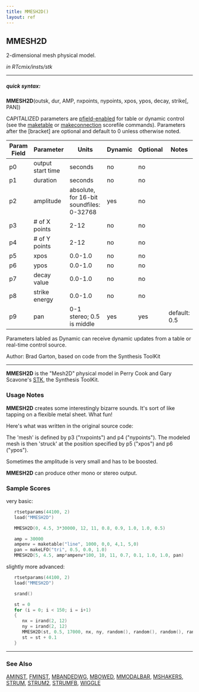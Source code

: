 ```yaml
---
title: MMESH2D()
layout: ref
---
```


## MMESH2D

2-dimensional mesh physical model.

*in RTcmix/insts/stk*  
  

-----

##### quick syntax:

**MMESH2D**(outsk, dur, AMP, nxpoints, nypoints, xpos, ypos, decay,
strike\[, PAN\])

CAPITALIZED parameters are [pfield-enabled](pfield-enabled.html) for
table or dynamic control (see the
[maketable](../scorefile/maketable.html) or
[makeconnection](../scorefile/makeconnection.html) scorefile
commands). Parameters after the \[bracket\] are optional and default to
0 unless otherwise noted.


Param Field	| Parameter | Units | Dynamic | Optional | Notes
----------- | --------- | ----- | -------- | --------- | ---------
p0 | output start time | seconds | no | no | 
p1 | duration | seconds | no | no | 
p2 | amplitude | absolute, for 16-bit soundfiles: 0-32768 | yes | no | 
p3 | # of X points | 2-12 | no | no | 
p4 | # of Y points | 2-12 | no | no | 
p5 | xpos | 0.0-1.0 | no | no | 
p6 | ypos | 0.0-1.0 | no | no | 
p7 | decay value | 0.0-1.0 | no | no | 
p8 | strike energy | 0.0-1.0 | no | no | 
p9 | pan | 0-1 stereo; 0.5 is middle | yes | yes | default: 0.5 | 

Parameters labled as Dynamic can receive dynamic updates from a table or real-time control source.

Author:  Brad Garton, based on code from the Synthesis ToolKit

  

-----

  
**MMESH2D** is the "Mesh2D" physical model in Perry Cook and Gary
Scavone's [STK](https://www.cs.princeton.edu/~prc/NewWork.php#STK), the
Synthesis ToolKit.

### Usage Notes

**MMESH2D** creates some interestingly bizarre sounds. It's sort of like
tapping on a flexible metal sheet. What fun\!

Here's what was written in the original source code:

The 'mesh' is defined by p3 ("nxpoints") and p4 ("nypoints"). The
modeled mesh is then 'struck' at the position specified by p5 ("xpos")
and p6 ("ypos").

Sometimes the amplitude is very small and has to be boosted.

**MMESH2D** can produce other mono or stereo output.

### Sample Scores

very basic:

```cpp
   rtsetparams(44100, 2)
   load("MMESH2D")

   MMESH2D(0, 4.5, 3*30000, 12, 11, 0.8, 0.9, 1.0, 1.0, 0.5)

   amp = 30000
   ampenv = maketable("line", 1000, 0,0, 4,1, 5,0)
   pan = makeLFO("tri", 0.5, 0.0, 1.0)
   MMESH2D(5, 4.5, amp*ampenv*100, 10, 11, 0.7, 0.1, 1.0, 1.0, pan)
```

  
  
slightly more advanced:

```cpp
   rtsetparams(44100, 2)
   load("MMESH2D")

   srand()

   st = 0
   for (i = 0; i < 150; i = i+1)
   {
      nx = irand(2, 12)
      ny = irand(2, 12)
      MMESH2D(st, 0.5, 17000, nx, ny, random(), random(), random(), random(), random())
      st = st + 0.1
   }
```

  

-----

### See Also

[AMINST](AMINST.html), [FMINST](FMINST.html),
[MBANDEDWG](MBANDEDWG.html), [MBOWED](MBOWED.html),
[MMODALBAR](MMODALBAR.html), [MSHAKERS](MSHAKERS.html),
[STRUM](STRUM.html), [STRUM2](STRUM2.html), [STRUMFB](STRUMFB.html),
[WIGGLE](WIGGLE.html)
